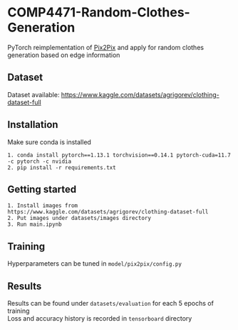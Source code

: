 # COMP4471-Random-Clothes-Generation
PyTorch reimplementation of [Pix2Pix](https://arxiv.org/abs/1611.07004) and apply for random clothes generation based on edge information

## Dataset
Dataset available: https://www.kaggle.com/datasets/agrigorev/clothing-dataset-full

## Installation 
Make sure conda is installed
```
1. conda install pytorch==1.13.1 torchvision==0.14.1 pytorch-cuda=11.7 -c pytorch -c nvidia
2. pip install -r requirements.txt
```

## Getting started
```
1. Install images from https://www.kaggle.com/datasets/agrigorev/clothing-dataset-full
2. Put images under datasets/images directory
3. Run main.ipynb
```

## Training
Hyperparameters can be tuned in `model/pix2pix/config.py`

## Results
Results can be found under `datasets/evaluation` for each 5 epochs of training <br>
Loss and accuracy history is recorded in `tensorboard` directory
